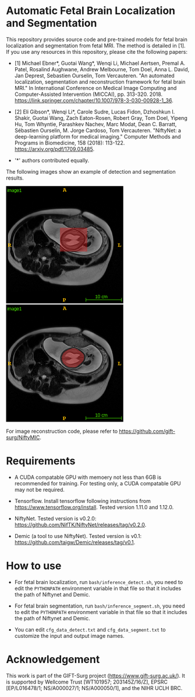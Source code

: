 # Automatic Fetal Brain Localization and Segmentation 
This repository provides source code and pre-trained models for fetal brain localization and segmentation from fetal MRI. The method is detailed in [1]. If you use any resources in this repository, please cite the following papers:

* [1] Michael Ebner*, Guotai Wang*, Wenqi Li, Michael Aertsen, Premal A. Patel, Rosalind Aughwane, Andrew Melbourne, Tom Doel, Anna L. David, Jan Deprest, Sebastien Ourselin, Tom Vercauteren. "An automated localization, segmentation and reconstruction framework for fetal brain MRI." In International Conference on Medical Image Computing and Computer-Assisted Intervention (MICCAI), pp. 313-320. 2018. https://link.springer.com/chapter/10.1007/978-3-030-00928-1_36.

* [2] Eli Gibson*, Wenqi Li*, Carole Sudre, Lucas Fidon, Dzhoshkun I. Shakir, Guotai Wang, Zach Eaton-Rosen, Robert Gray, Tom Doel, Yipeng Hu, Tom Whyntie, Parashkev Nachev, Marc Modat, Dean C. Barratt, Sébastien Ourselin, M. Jorge Cardoso, Tom Vercauteren.
"NiftyNet: a deep-learning platform for medical imaging." Computer Methods and Programs in Biomedicine, 158 (2018): 113-122. https://arxiv.org/pdf/1709.03485.

*    '*' authors contributed equally.

The following images show an example of detection and segmentation results.

![detect result](./demo_data/detect.png)
![segment result](./demo_data/segment.png)

For image reconstruction code, please refer to https://github.com/gift-surg/NiftyMIC.

# Requirements
* A CUDA compatable GPU with memoery not less than 6GB is recommended for training. For testing only, a CUDA compatable GPU may not be required.

* Tensorflow. Install tensorflow following instructions from https://www.tensorflow.org/install. Tested version 1.11.0 and 1.12.0.

* NiftyNet. Tested version is v0.2.0: https://github.com/NifTK/NiftyNet/releases/tag/v0.2.0.

* Demic (a tool to use NiftyNet). Tested version is v0.1: https://github.com/taigw/Demic/releases/tag/v0.1.

# How to use
* For fetal brain localization, run `bash/inference_detect.sh`, you need to edit the `PYTHONPATH` environment variable in that file so that it includes the path of Niftynet and Demic.


* For fetal brain segmentation, run `bash/inference_segment.sh`, you need to edit the `PYTHONPATH` environment variable in that file so that it includes the path of Niftynet and Demic.

* You can edit `cfg_data_detect.txt` and `cfg_data_segment.txt` to customize the input and output image names.

# Acknowledgement
This work is part of the GIFT-Surg project (https://www.gift-surg.ac.uk/). It is supported by Wellcome Trust [WT101957; 203145Z/16/Z], EPSRC [EP/L016478/1; NS/A000027/1; NS/A000050/1], and the NIHR UCLH BRC.
